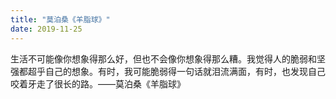 ```yaml
---
title: "莫泊桑《羊脂球》"
date: 2019-11-25
---
```


生活不可能像你想象得那么好，但也不会像你想象得那么糟。我觉得人的脆弱和坚强都超乎自己的想象。有时，我可能脆弱得一句话就泪流满面，有时，也发现自己咬着牙走了很长的路。——莫泊桑《羊脂球》 
